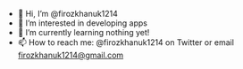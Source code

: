 - 👋 Hi, I’m @firozkhanuk1214
- 👀 I’m interested in developing apps
- 🌱 I’m currently learning nothing yet!
- 📫 How to reach me: @firozkhanuk1214 on Twitter or email firozkhanuk1214@gmail.com

<!---
firozkhanuk1214/firozkhanuk1214 is a ✨ special ✨ repository because its `README.md` (this file) appears on your GitHub profile.
You can click the Preview link to take a look at your changes.
--->
